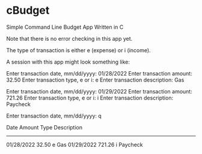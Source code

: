 # cBudget

Simple Command Line Budget App Written in C

Note that there is no error checking in this app yet.

The type of transaction is either e (expense) or i (income).

A session with this app might look something like:

Enter transaction date, mm/dd/yyyy: 01/28/2022
Enter transaction amount: 32.50
Enter transaction type, e or i: e
Enter transaction description: Gas

Enter transaction date, mm/dd/yyyy: 01/29/2022
Enter transaction amount: 721.26
Enter transaction type, e or i: i
Enter transaction description: Paycheck

Enter transaction date, mm/dd/yyyy: q

Date            Amount          Type            Description
----            ------          ----            -----------
01/28/2022      32.50           e               Gas
01/29/2022      721.26          i               Paycheck
